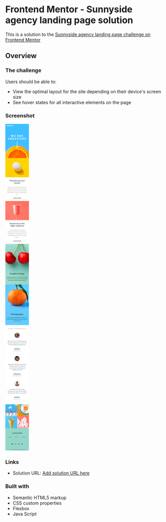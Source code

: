 # Frontend Mentor - Sunnyside agency landing page solution

This is a solution to the [Sunnyside agency landing page challenge on Frontend Mentor](https://www.frontendmentor.io/challenges/sunnyside-agency-landing-page-7yVs3B6ef)


## Overview

### The challenge

Users should be able to:

- View the optimal layout for the site depending on their device's screen size
- See hover states for all interactive elements on the page

### Screenshot

![Design preview for the Sunnyside agency landing page coding challenge](./images/screenshots/375pxWidth.jpg)


### Links

- Solution URL: [Add solution URL here](https://your-solution-url.com)




### Built with

- Semantic HTML5 markup
- CSS custom properties
- Flexbox
- Java Script
